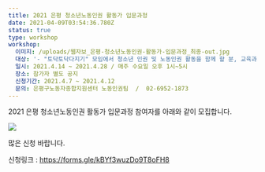 ```yaml
---
title: 2021 은평 청소년노동인권 활동가 입문과정
date: 2021-04-09T03:54:36.780Z
status: true
type: workshop
workshop:
  이미지: /uploads/웹자보_은평-청소년노동인권-활동가-입문과정_최종-out.jpg
  대상: '- "토닥토닥다지기" 모임에서 청소년 인권 및 노동인권 활동을 함께 할 분, 교육과정에 100% 참여 가능한 분'
  일시: 2021.4.14 ~ 2021.4.28 / 매주 수요일 오후 1시~5시
  장소: 참가자 별도 공지
  신청기간: 2021.4.7 ~ 2021.4.12
  문의: 은평구노동자종합지원센터 노동인권팀  /  02-6952-1873
---
```

2021 은평 청소년노동인권 활동가 입문과정 참여자를 아래와 같이 모집합니다.

![](/uploads/웹자보_은평-청소년노동인권-활동가-입문과정_최종-out.jpg)

많은 신청 바랍니다.

신청링크 : <https://forms.gle/kBYf3wuzDo9T8oFH8>